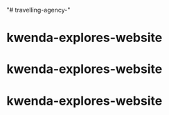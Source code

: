 "# travelling-agency-" 
# kwenda-explores-website
# kwenda-explores-website
# kwenda-explores-website
